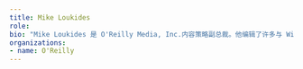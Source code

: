 ```yaml
---
title: Mike Loukides
role: 
bio: "Mike Loukides 是 O'Reilly Media, Inc.内容策略副总裁。他编辑了许多与 Windows 编程无关的技术主题的高声望书籍。他对编程语言、Unix 和现在的 Unix 以及系统和网络管理特别感兴趣。Mike 是《系统性能调优》的作者，也是《Unix Power Tools》和《伦理与数据科学》的合著者。最近，他一直在写关于数据和人工智能、伦理、编程的未来，以及其他任何看起来有趣的东西。他还是一名钢琴家、业余无线电操作员和鸟类爱好者。你可以通过 Twitter @mikeloukides 和 LinkedIn 联系到迈克。"
organizations:
- name: O'Reilly
---
```


